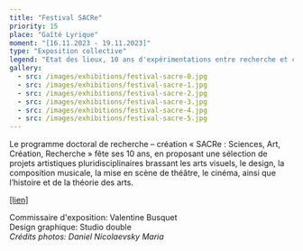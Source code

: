 ```yaml
---
title: "Festival SACRe"
priority: 15
place: "Gaîté Lyrique"
moment: "[16.11.2023 - 19.11.2023]"
type: "Exposition collective"
legend: "Etat des lieux, 10 ans d'expérimentations entre recherche et création"
gallery:
  - src: /images/exhibitions/festival-sacre-0.jpg
  - src: /images/exhibitions/festival-sacre-1.jpg
  - src: /images/exhibitions/festival-sacre-2.jpg
  - src: /images/exhibitions/festival-sacre-3.jpg
  - src: /images/exhibitions/festival-sacre-4.jpg
  - src: /images/exhibitions/festival-sacre-5.jpg
---
```


Le programme doctoral de recherche – création « SACRe : Sciences, Art, Création, Recherche » fête ses 10 ans, en proposant une sélection de projets artistiques pluridisciplinaires brassant les arts visuels, le design, la composition musicale, la mise en scène de théâtre, le cinéma, ainsi que l’histoire et de la théorie des arts.

[[lien]](https://www.gaite-lyrique.net/festival/festival-sacre)

Commissaire d'exposition: Valentine Busquet\
Design graphique: Studio double\
_Crédits photos: Daniel Nicolaevsky Maria_
